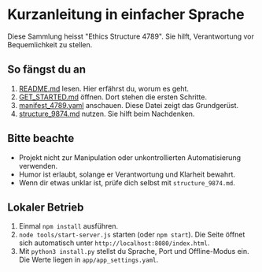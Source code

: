 # Kurzanleitung in einfacher Sprache

Diese Sammlung heisst "Ethics Structure 4789". Sie hilft, Verantwortung vor Bequemlichkeit zu stellen.

## So fängst du an

1. [README.md](README.md) lesen. Hier erfährst du, worum es geht.
2. [GET_STARTED.md](GET_STARTED.md) öffnen. Dort stehen die ersten Schritte.
3. [manifest_4789.yaml](manifests/manifest_4789.yaml) anschauen. Diese Datei zeigt das Grundgerüst.
4. [structure_9874.md](ethics_modules/structure_9874.md) nutzen. Sie hilft beim Nachdenken.

## Bitte beachte

- Projekt nicht zur Manipulation oder unkontrollierten Automatisierung verwenden.
- Humor ist erlaubt, solange er Verantwortung und Klarheit bewahrt.
- Wenn dir etwas unklar ist, prüfe dich selbst mit `structure_9874.md`.

## Lokaler Betrieb

1. Einmal `npm install` ausführen.
2. `node tools/start-server.js` starten (oder `npm start`). Die Seite öffnet sich automatisch unter `http://localhost:8080/index.html`.
3. Mit `python3 install.py` stellst du Sprache, Port und Offline-Modus ein. Die Werte liegen in `app/app_settings.yaml`.
